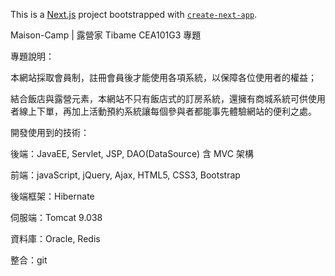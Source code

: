 This is a [Next.js](https://nextjs.org/) project bootstrapped with [`create-next-app`](https://github.com/vercel/next.js/tree/canary/packages/create-next-app).

Maison-Camp | 露營家
Tibame CEA101G3 專題

專題說明：

本網站採取會員制，註冊會員後才能使用各項系統，以保障各位使用者的權益；

結合飯店與露營元素，本網站不只有飯店式的訂房系統，還擁有商城系統可供使用者線上下單，再加上活動預約系統讓每個參與者都能事先體驗網站的便利之處。

開發使用到的技術：

後端：JavaEE, Servlet, JSP, DAO(DataSource) 含 MVC 架構

前端：javaScript, jQuery, Ajax, HTML5, CSS3, Bootstrap

後端框架：Hibernate

伺服端：Tomcat 9.038

資料庫：Oracle, Redis

整合：git
